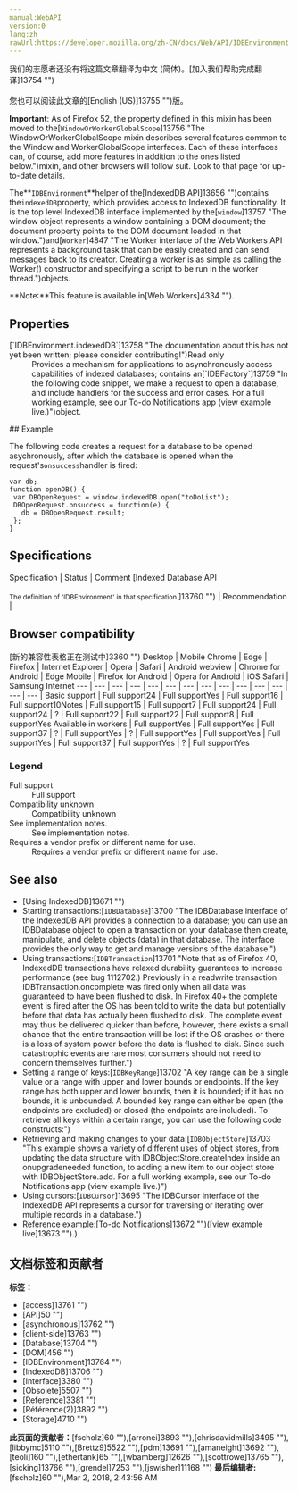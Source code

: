 ```yaml
---
manual:WebAPI
version:0
lang:zh
rawUrl:https://developer.mozilla.org/zh-CN/docs/Web/API/IDBEnvironment
---
```




<bdi>我们的志愿者还没有将这篇文章翻译为<bdi>中文 (简体)</bdi>。[加入我们帮助完成翻译]13754 "")<br></br>您也可以阅读此文章的[English (US)]13755 "")版。</bdi>






**Important**: As of Firefox 52, the property defined in this mixin has been moved to the[`WindowOrWorkerGlobalScope`]13756 "The WindowOrWorkerGlobalScope mixin describes several features common to the Window and WorkerGlobalScope interfaces. Each of these interfaces can, of course, add more features in addition to the ones listed below.")mixin, and other browsers will follow suit. Look to that page for up-to-date details.




The**`IDBEnvironment`**helper of the[IndexedDB API]13656 "")contains the`indexedDB`property, which provides access to IndexedDB functionality. It is the top level IndexedDB interface implemented by the[`window`]13757 "The window object represents a window containing a DOM document; the document property points to the DOM document loaded in that window.")and[`Worker`]4847 "The Worker interface of the Web Workers API represents a background task that can be easily created and can send messages back to its creator. Creating a worker is as simple as calling the Worker() constructor and specifying a script to be run in the worker thread.")objects.

**Note:**This feature is available in[Web Workers]4334 "").

## Properties<a name="Properties"></a>
<dl><dt>[`IDBEnvironment.indexedDB`]13758 "The documentation about this has not yet been written; please consider contributing!")Read only</dt><dd>Provides a mechanism for applications to asynchronously access capabilities of indexed databases; contains an[`IDBFactory`]13759 "In the following code snippet, we make a request to open a database, and include handlers for the success and error cases. For a full working example, see our To-do Notifications app (view example live.)")object.</dd></dl>
## Example<a name="Example"></a>


The following code creates a request for a database to be opened asychronously, after which the database is opened when the request&#39;s`onsuccess`handler is fired:


```
var db;
function openDB() {
 var DBOpenRequest = window.indexedDB.open("toDoList");
 DBOpenRequest.onsuccess = function(e) {
   db = DBOpenRequest.result;
 };
} 

```

## Specifications<a name="Specifications"></a>
Specification | Status | Comment 
[Indexed Database API<br></br><small>The definition of &#39;IDBEnvironment&#39; in that specification.</small>]13760 "") | Recommendation |  


## Browser compatibility<a name="Browser_compatibility"></a>
[新的兼容性表格正在测试中<i></i>]3360 "")
<abbr>Desktop<i></i></abbr> | <abbr>Mobile<i></i></abbr> 
<abbr>Chrome<i></i></abbr> | <abbr>Edge<i></i></abbr> | <abbr>Firefox<i></i></abbr> | <abbr>Internet Explorer<i></i></abbr> | <abbr>Opera<i></i></abbr> | <abbr>Safari<i></i></abbr> | <abbr>Android webview<i></i></abbr> | <abbr>Chrome for Android<i></i></abbr> | <abbr>Edge Mobile<i></i></abbr> | <abbr>Firefox for Android<i></i></abbr> | <abbr>Opera for Android<i></i></abbr> | <abbr>iOS Safari<i></i></abbr> | <abbr>Samsung Internet<i></i></abbr> 
 ---  |  ---  |  ---  |  ---  |  ---  |  ---  |  ---  |  ---  |  ---  |  ---  |  ---  |  ---  |  ---  |  ---  | 
Basic support | <abbr>Full support</abbr>24 | <abbr>Full support</abbr>Yes | <abbr>Full support</abbr>16 | <abbr>Full support</abbr>10<abbr>Notes<i></i></abbr> | <abbr>Full support</abbr>15 | <abbr>Full support</abbr>7 | <abbr>Full support</abbr>24 | <abbr>Full support</abbr>24 | <abbr>?</abbr> | <abbr>Full support</abbr>22 | <abbr>Full support</abbr>22 | <abbr>Full support</abbr>8 | <abbr>Full support</abbr>Yes 
Available in workers | <abbr>Full support</abbr>Yes | <abbr>Full support</abbr>Yes | <abbr>Full support</abbr>37 | <abbr>?</abbr> | <abbr>Full support</abbr>Yes | <abbr>?</abbr> | <abbr>Full support</abbr>Yes | <abbr>Full support</abbr>Yes | <abbr>Full support</abbr>Yes | <abbr>Full support</abbr>37 | <abbr>Full support</abbr>Yes | <abbr>?</abbr> | <abbr>Full support</abbr>Yes 


### Legend<a name="Legend"></a>
<dl><dt><abbr>Full support</abbr></dt><dd>Full support</dd><dt><abbr>Compatibility unknown</abbr></dt><dd>Compatibility unknown</dd><dt><abbr>See implementation notes.<i></i></abbr></dt><dd>See implementation notes.</dd><dt><abbr>Requires a vendor prefix or different name for use.<i></i></abbr></dt><dd>Requires a vendor prefix or different name for use.</dd></dl>


## See also<a name="See_also"></a>

* [Using IndexedDB]13671 "")
* Starting transactions:[`IDBDatabase`]13700 "The IDBDatabase interface of the IndexedDB API provides a connection to a database; you can use an IDBDatabase object to open a transaction on your database then create, manipulate, and delete objects (data) in that database. The interface provides the only way to get and manage versions of the database.")
* Using transactions:[`IDBTransaction`]13701 "Note that as of Firefox 40, IndexedDB transactions have relaxed durability guarantees to increase performance (see bug 1112702.) Previously in a readwrite transaction IDBTransaction.oncomplete was fired only when all data was guaranteed to have been flushed to disk. In Firefox 40+ the complete event is fired after the OS has been told to write the data but potentially before that data has actually been flushed to disk. The complete event may thus be delivered quicker than before, however, there exists a small chance that the entire transaction will be lost if the OS crashes or there is a loss of system power before the data is flushed to disk. Since such catastrophic events are rare most consumers should not need to concern themselves further.")
* Setting a range of keys:[`IDBKeyRange`]13702 "A key range can be a single value or a range with upper and lower bounds or endpoints. If the key range has both upper and lower bounds, then it is bounded; if it has no bounds, it is unbounded. A bounded key range can either be open (the endpoints are excluded) or closed (the endpoints are included). To retrieve all keys within a certain range, you can use the following code constructs:")
* Retrieving and making changes to your data:[`IDBObjectStore`]13703 "This example shows a variety of different uses of object stores, from updating the data structure with IDBObjectStore.createIndex inside an onupgradeneeded function, to adding a new item to our object store with IDBObjectStore.add. For a full working example, see our To-do Notifications app (view example live.)")
* Using cursors:[`IDBCursor`]13695 "The IDBCursor interface of the IndexedDB API represents a cursor for traversing or iterating over multiple records in a database.")
* Reference example:[To-do Notifications]13672 "")([view example live]13673 "").)



## 文档标签和贡献者
**标签：**
* [access]13761 "")
* [API]50 "")
* [asynchronous]13762 "")
* [client-side]13763 "")
* [Database]13704 "")
* [DOM]456 "")
* [IDBEnvironment]13764 "")
* [IndexedDB]13706 "")
* [Interface]3380 "")
* [Obsolete]5507 "")
* [Reference]3381 "")
* [Référence(2)]3892 "")
* [Storage]4710 "")

**此页面的贡献者：**[fscholz]60 ""),[arronei]3893 ""),[chrisdavidmills]3495 ""),[libbymc]5110 ""),[Brettz9]5522 ""),[pdm]13691 ""),[amaneight]13692 ""),[teoli]160 ""),[ethertank]65 ""),[wbamberg]12626 ""),[scottrowe]13765 ""),[sicking]13766 ""),[grendel]7253 ""),[jswisher]11168 "")
**最后编辑者:**[fscholz]60 ""),<time>Mar 2, 2018, 2:43:56 AM</time>


